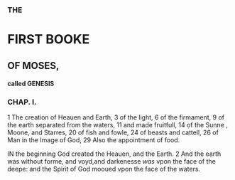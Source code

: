 ### THE
# FIRST BOOKE
## OF MOSES,
#### called GENESIS

### CHAP. I.

1 The creation of Heauen and Earth, 3 of the light, 6 of the firmament, 9 of the earth separated from the waters, 11 and made fruitfull, 14 of the Sunne , Moone, and Starres, 20 of fish and fowle, 24 of beasts and cattell, 26 of Man in the Image of God, 29 Also the appointment of food.

IN the beginning God created the Heauen, and the Earth. 2  And the earth was without forme, and voyd,and darkenesse *was* vpon the face of the deepe: and the Spirit of God mooued vpon the face of the waters.
